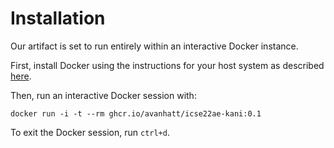 # Installation 

Our artifact is set to run entirely within an interactive Docker instance. 

First, install Docker using the instructions for your host system as described [here][docker].

Then, run an interactive Docker session with:

```
docker run -i -t --rm ghcr.io/avanhatt/icse22ae-kani:0.1
```

To exit the Docker session, run `ctrl+d`.

[docker]:https://docs.docker.com/engine/installation/